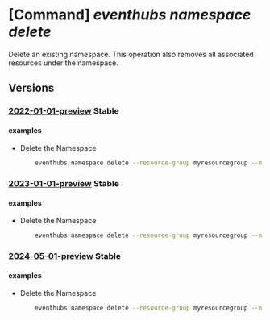 # [Command] _eventhubs namespace delete_

Delete an existing namespace. This operation also removes all associated resources under the namespace.

## Versions

### [2022-01-01-preview](/Resources/mgmt-plane/L3N1YnNjcmlwdGlvbnMve30vcmVzb3VyY2Vncm91cHMve30vcHJvdmlkZXJzL21pY3Jvc29mdC5ldmVudGh1Yi9uYW1lc3BhY2VzL3t9/2022-01-01-preview.xml) **Stable**

<!-- mgmt-plane /subscriptions/{}/resourcegroups/{}/providers/microsoft.eventhub/namespaces/{} 2022-01-01-preview -->

#### examples

- Delete the Namespace
    ```bash
        eventhubs namespace delete --resource-group myresourcegroup --name mynamespace
    ```

### [2023-01-01-preview](/Resources/mgmt-plane/L3N1YnNjcmlwdGlvbnMve30vcmVzb3VyY2Vncm91cHMve30vcHJvdmlkZXJzL21pY3Jvc29mdC5ldmVudGh1Yi9uYW1lc3BhY2VzL3t9/2023-01-01-preview.xml) **Stable**

<!-- mgmt-plane /subscriptions/{}/resourcegroups/{}/providers/microsoft.eventhub/namespaces/{} 2023-01-01-preview -->

#### examples

- Delete the Namespace
    ```bash
        eventhubs namespace delete --resource-group myresourcegroup --name mynamespace
    ```

### [2024-05-01-preview](/Resources/mgmt-plane/L3N1YnNjcmlwdGlvbnMve30vcmVzb3VyY2Vncm91cHMve30vcHJvdmlkZXJzL21pY3Jvc29mdC5ldmVudGh1Yi9uYW1lc3BhY2VzL3t9/2024-05-01-preview.xml) **Stable**

<!-- mgmt-plane /subscriptions/{}/resourcegroups/{}/providers/microsoft.eventhub/namespaces/{} 2024-05-01-preview -->

#### examples

- Delete the Namespace
    ```bash
        eventhubs namespace delete --resource-group myresourcegroup --name mynamespace
    ```

